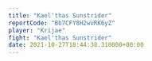 ```yaml
---
title: "Kael'thas Sunstrider"
reportCode: "Bb7CFY8H2wvRK6yZ"
player: "Krijae"
fight: "Kael'thas Sunstrider"
date: 2021-10-27T18:44:38.310000+00:00
---
```

